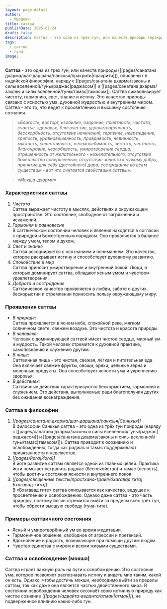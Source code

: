 ```yaml
---
layout: page-detail
author:
  - Яшодеви
title: саттва
publishDate: 2025-01-24
draft: false
description: Саттва - это одна из трех гун, или качеств природы (пракрити), описанных в индийской философии. Саттва символизирует чистоту, гармонию, свет, знание и истину. Это качество природы связано с ясностью ума, духовной мудростью и внутренним миром. Саттва - это то, что ведет к просветлению и высшему состоянию сознания.
tags:
  - саттва
  - гуна
image:
---
```

**Саттва** - это одна из трех гун, или качеств природы ([[pages/санатана дхарма/шат-даршана/санкхья/пракрити|пракрити]]), описанных в индийской философии, наряду с [[pages/санатана дхарма/законы и силы вселенной/гуны/раджас|раджасом]] и [[pages/санатана дхарма/законы и силы вселенной/гуны/тамас|тамасом]]. Саттва символизирует чистоту, гармонию, свет, знание и истину. Это качество природы связано с ясностью ума, духовной мудростью и внутренним миром. Саттва - это то, что ведет к просветлению и высшему состоянию сознания.

>*«Благость, восторг, изобилие, озарение, приятность,*
>*чистота, счастье, здоровье, благочестие, удовлетворенность, бесскорбность, отсутствие начинаний, терпение,* 
>*невреждение, крепость, уравновешенность, правдивость,*
>*невинность, мягкость, совестливость, непоколебимость,*
>*чистота, честность, благонравие, незлобивость, умиротворение сердца, отрешенность от желательного - нежелательного, отсутствие бахвальства совершенным, отсутствие зависти к чужому добру, принятие для себя (достойного) дара, сострадание ко всем существам - вот что считается свойствами саттвы».*

>*«Мокша-дхарма»*

### Характеристики саттвы

1. *Чистота*  
Саттва выражает чистоту в мыслях, действиях и окружающем пространстве. Это состояние, свободное от загрязнений и искажений.
2. *Гармония и равновесие*  
В саттвическом состоянии человек и явления находятся в согласии с природой и Божественным порядком. Оно проявляется в балансе между умом, телом и духом.
3. *Свет и знание*  
Саттва ассоциируется с осознанием и пониманием. Это качество, которое раскрывает истину и способствует духовному развитию.
4. *Спокойствие и мир*  
Саттва приносит умиротворение и внутренний покой. Люди, в которых доминирует саттва, обладают ясным умом и чувством удовлетворения.
5. *Доброта и сострадание*  
Саттвическое качество проявляется в любви, заботе о других, бескорыстии и стремлении приносить пользу окружающему миру.

### Проявления саттвы

- *В природе*:  
Саттва проявляется в ясном небе, спокойной реке, мягком солнечном свете, свежем воздухе. Это чистота и красота природы.
- *В человеке:*  
Человек с доминирующей саттвой имеет чистое сердце, мирный ум и мудрость. Такой человек стремится к духовной практике, самопознанию и служению другим.
- *В пище:*  
Саттвичная пища - это чистая, свежая, лёгкая и питательная еда. Она включает свежие фрукты, овощи, орехи, цельные зерна и молочные продукты. Она способствует ясности ума и укреплению здоровья.
- *В действиях:*  
Саттвичные действия характеризуются бескорыстием, гармонией и служением. Это действия, выполняемые ради благополучия других без ожидания вознаграждения.
   
### Саттва в философии

1. *[[pages/санатана дхарма/шат-даршана/санкхья|Санкхья]]*  
В философии Санкхья саттва - это одна из трёх гун природы (наряду с [[pages/санатана дхарма/законы и силы вселенной/гуны/раджас|раджасом]] и [[pages/санатана дхарма/законы и силы вселенной/гуны/тамас|тамасом]]). Саттва приводит к осознанию и освобождению, тогда как раджас и тамас поддерживают привязанности и невежество.
2. *[[pages/йога|Йога]]*  
В йоге развитие саттвы является одной из главных целей. Практика йоги помогает устранить раджас (беспокойство) и тамас (леность), чтобы достичь состояния ясности и внутреннего покоя.
3. *[[pages/священные тексты/прастхана-трайя/бхагавад гита|Бхагавад-гита]]*  
В «Бхагавад гите» саттва описывается как качество, ведущее к просветлению и освобождению. Однако даже саттва - это часть природы, поэтому йогин стремится выйти за пределы всех трёх гун, чтобы обрести высшую свободу (гуна-тита).

### Примеры саттвичного состояния

- Ясный и умиротворённый ум во время медитации.
- Гармоничное общение, свободное от агрессии и претензий.
- Вдохновение и радость, возникающие при помощи другим людям.
- Чувство единства с миром и всеми живыми существами.

### Саттва и освобождение (мокша)

Саттва играет важную роль на пути к освобождению. Это состояние ума, которое позволяет распознавать истину и видеть мир таким, какой он есть. Однако, чтобы достичь мокши, необходимо выйти за пределы саттвы, так как даже она является частью двойственного мира. В состоянии освобождения человек осознаёт свою истинную природу как чистое сознание (_[[pages/адвайта-веданта/атман|атман]]_), не подверженное влиянию каких-либо гун.